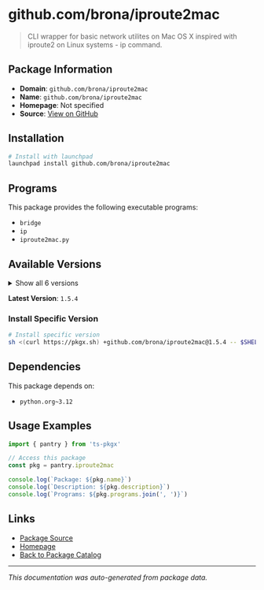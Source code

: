# github.com/brona/iproute2mac

> CLI wrapper for basic network utilites on Mac OS X inspired with iproute2 on Linux systems - ip command.

## Package Information

- **Domain**: `github.com/brona/iproute2mac`
- **Name**: `github.com/brona/iproute2mac`
- **Homepage**: Not specified
- **Source**: [View on GitHub](https://github.com/pkgxdev/pantry/tree/main/projects/github.com/brona/iproute2mac/package.yml)

## Installation

```bash
# Install with launchpad
launchpad install github.com/brona/iproute2mac
```

## Programs

This package provides the following executable programs:

- `bridge`
- `ip`
- `iproute2mac.py`

## Available Versions

<details>
<summary>Show all 6 versions</summary>

- `1.5.4`, `1.5.3`, `1.5.2`, `1.5.1`, `1.5.0`
- `1.4.1`

</details>

**Latest Version**: `1.5.4`

### Install Specific Version

```bash
# Install specific version
sh <(curl https://pkgx.sh) +github.com/brona/iproute2mac@1.5.4 -- $SHELL -i
```

## Dependencies

This package depends on:

- `python.org~3.12`

## Usage Examples

```typescript
import { pantry } from 'ts-pkgx'

// Access this package
const pkg = pantry.iproute2mac

console.log(`Package: ${pkg.name}`)
console.log(`Description: ${pkg.description}`)
console.log(`Programs: ${pkg.programs.join(', ')}`)
```

## Links

- [Package Source](https://github.com/pkgxdev/pantry/tree/main/projects/github.com/brona/iproute2mac/package.yml)
- [Homepage](#)
- [Back to Package Catalog](../../package-catalog.md)

---

*This documentation was auto-generated from package data.*
